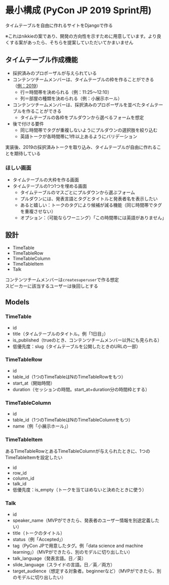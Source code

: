 # 最小構成 (PyCon JP 2019 Sprint用)

タイムテーブルを自由に作れるサイトをDjangoで作る

※これはnikkieの案であり、開発の方向性を示すために用意しています。より良くする案があったら、そちらを提案していただいてかまいません

## タイムテーブル作成機能

- 採択済みのプロポーザルが与えられている
- コンテンツチームメンバーは、タイムテーブルの枠を作ることができる（[例：2019](https://pycon.jp/2019/schedule)）
    - 行＝時間帯を決められる（例：11:25〜12:10）
    - 列＝部屋の種類を決められる（例：小展示ホール）
- コンテンツチームメンバーは、採択済みのプロポーザルを並べたタイムテーブルを作ることができる
    - タイムテーブルの各枠をプルダウンから選べるフォームを想定
- 後で付ける要件
    - 同じ時間帯でタグが重複しないようにプルダウンの選択肢を絞り込む
    - 英語トークが各時間帯に1件以上あるようにバリデーション

実装後、2019の採択済みトークを取り込み、タイムテーブルが自由に作れることを期待している

### ほしい画面

- タイムテーブルの大枠を作る画面
- タイムテーブルの1つ1つを埋める画面
    - タイムテーブルのマスごとにプルダウンから選ぶフォーム
    - プルダウンには、発表言語とタグとタイトルと発表者名を表示したい
    - あると嬉しい：トークのタグにより候補が減る機能（同じ時間帯でタグを重複させない）
    - オプション：（可能ならワーニング）「この時間帯には英語がありません」

## 設計

- TimeTable
- TimeTableRow
- TimeTableColumn
- TimeTableItem
- Talk

コンテンツチームメンバーは`createsuperuser`で作る想定  
スピーカーに該当するユーザーは後回しとする

## Models

### TimeTable

- id
- title（タイムテーブルのタイトル。例「1日目」）
- is_published（trueのとき、コンテンツチームメンバー以外にも見られる）
- 低優先度：slug（タイムテーブルを公開したときのURLの一部）

### TimeTableRow

- id
- table_id（1つのTimeTableはNのTimeTableRowをもつ）
- start_at（開始時間）
- duration（セッションの時間。start_at+duration分の時間枠とする）

### TimeTableColumn

- id
- table_id（1つのTimeTableはNのTimeTableColumnをもつ）
- name（例「小展示ホール」）

### TimeTableItem

あるTimeTableRowとあるTimeTableColumnが与えられたときに、1つのTimeTableItemを設定したい

- id
- row_id
- column_id
- talk_id
- 低優先度：is_empty（トークを当てはめないと決めたときに使う）

### Talk

- id
- speaker_name（MVPができたら、発表者のユーザー情報を別途定義したい）
- title（トークのタイトル）
- status（例「Accepted」）
- tag（PyCon JPで用意したタグ。例「data science and machine learning」）（MVPができたら、別のモデルに切り出したい）
- talk_language（発表言語。日／英）
- slide_language（スライドの言語。日／英／両方）
- target_audience（想定する対象者。beginnerなど）（MVPができたら、別のモデルに切り出したい）

